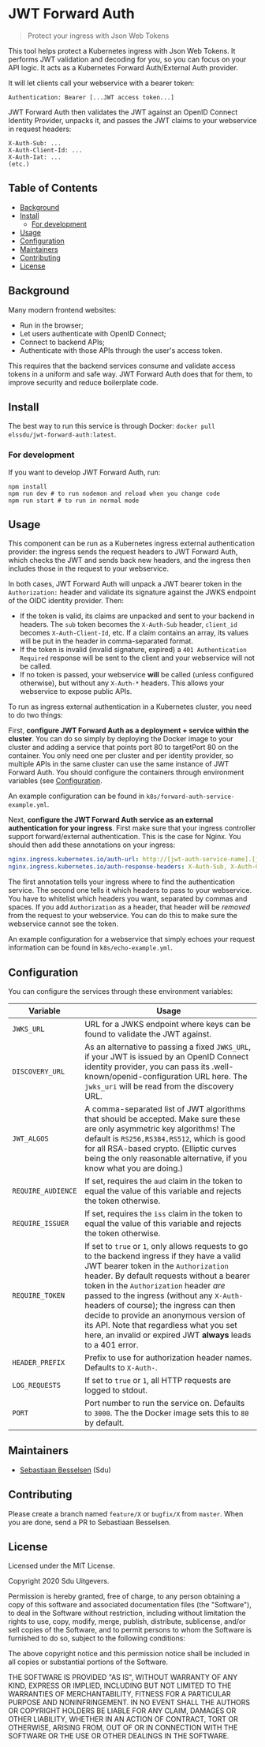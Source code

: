 # JWT Forward Auth

> Protect your ingress with Json Web Tokens

This tool helps protect a Kubernetes ingress with Json Web Tokens. It performs JWT validation and decoding for you, so you can focus on your API logic. It acts as a Kubernetes Forward Auth/External Auth provider.

It will let clients call your webservice with a bearer token:

```
Authentication: Bearer [...JWT access token...]
```

JWT Forward Auth then validates the JWT against an OpenID Connect Identity Provider, unpacks it, and passes the JWT claims to your webservice in request headers:

```
X-Auth-Sub: ...
X-Auth-Client-Id: ...
X-Auth-Iat: ...
(etc.)
```

## Table of Contents <!-- omit in toc -->

- [Background](#background)
- [Install](#install)
  - [For development](#for-development)
- [Usage](#usage)
- [Configuration](#configuration)
- [Maintainers](#maintainers)
- [Contributing](#contributing)
- [License](#license)

## Background

Many modern frontend websites:

-   Run in the browser;
-   Let users authenticate with OpenID Connect;
-   Connect to backend APIs;
-   Authenticate with those APIs through the user's access token.

This requires that the backend services consume and validate access tokens in a uniform and safe way. JWT Forward Auth does that for them, to improve security and reduce boilerplate code.

## Install

The best way to run this service is through Docker: `docker pull elssdu/jwt-forward-auth:latest`.

### For development

If you want to develop JWT Forward Auth, run:

```
npm install
npm run dev # to run nodemon and reload when you change code
npm run start # to run in normal mode
```

## Usage

This component can be run as a Kubernetes ingress external authentication provider: the ingress sends the request headers to JWT Forward Auth, which checks the JWT and sends back new headers, and the ingress then includes those in the request to your webservice.

In both cases, JWT Forward Auth will unpack a JWT bearer token in the `Authorization:` header and validate its signature against the JWKS endpoint of the OIDC identity provider. Then:

-   If the token is valid, its claims are unpacked and sent to your backend in headers. The `sub` token becomes the `X-Auth-Sub` header, `client_id` becomes `X-Auth-Client-Id`, etc. If a claim contains an array, its values will be put in the header in comma-separated format.
-   If the token is invalid (invalid signature, expired) a `401 Authentication Required` response will be sent to the client and your webservice will not be called.
-   If no token is passed, your webservice **will** be called (unless configured otherwise), but without any `X-Auth-*` headers. This allows your webservice to expose public APIs.

To run as ingress external authentication in a Kubernetes cluster, you need to do two things:

First, **configure JWT Forward Auth as a deployment + service within the cluster**. You can do so simply by deploying the Docker image to your cluster and adding a service that points port 80 to targetPort 80 on the container. You only need one per cluster and per identity provider, so multiple APIs in the same cluster can use the same instance of JWT Forward Auth. You should configure the containers through environment variables (see [Configuration](#configuration).

An example configuration can be found in `k8s/forward-auth-service-example.yml`.

Next, **configure the JWT Forward Auth service as an external authentication for your ingress**. First make sure that your ingress controller support forward/external authentication. This is the case for Nginx. You should then add these annotations on your ingress:

```yml
nginx.ingress.kubernetes.io/auth-url: http://[jwt-auth-service-name].[jwt-auth-service-namespace].svc.cluster.local/
nginx.ingress.kubernetes.io/auth-response-headers: X-Auth-Sub, X-Auth-Client-Id, X-Auth-Role, Authorization
```

The first annotation tells your ingress where to find the authentication service. The second one tells it which headers to pass to your webservice. You have to whitelist which headers you want, separated by commas and spaces. If you add `Authorization` as a header, that header will be _removed_ from the request to your webservice. You can do this to make sure the webservice cannot see the token.

An example configuration for a webservice that simply echoes your request information can be found in `k8s/echo-example.yml`.

## Configuration

You can configure the services through these environment variables:

| Variable           | Usage                                                                                                                                                                                                                                                                                                                                                                                                                                                                      |
| ------------------ | -------------------------------------------------------------------------------------------------------------------------------------------------------------------------------------------------------------------------------------------------------------------------------------------------------------------------------------------------------------------------------------------------------------------------------------------------------------------------- |
| `JWKS_URL`         | URL for a JWKS endpoint where keys can be found to validate the JWT against.                                                                                                                                                                                                                                                                                                                                                                                               |
| `DISCOVERY_URL`    | As an alternative to passing a fixed `JWKS_URL`, if your JWT is issued by an OpenID Connect identity provider, you can pass its .well-known/openid-configuration URL here. The `jwks_uri` will be read from the discovery URL.                                                                                                                                                                                                                                             |
| `JWT_ALGOS`        | A comma-separated list of JWT algorithms that should be accepted. Make sure these are only asymmetric key algorithms! The default is `RS256,RS384,RS512`, which is good for all RSA-based crypto. (Elliptic curves being the only reasonable alternative, if you know what you are doing.)                                                                                                                                                                                 |
| `REQUIRE_AUDIENCE` | If set, requires the `aud` claim in the token to equal the value of this variable and rejects the token otherwise.                                                                                                                                                                                                                                                                                                                                                         |
| `REQUIRE_ISSUER`   | If set, requires the `iss` claim in the token to equal the value of this variable and rejects the token otherwise.                                                                                                                                                                                                                                                                                                                                                         |
| `REQUIRE_TOKEN`    | If set to `true` or `1`, only allows requests to go to the backend ingress if they have a valid JWT bearer token in the `Authorization` header. By default requests without a bearer token in the `Authorization` header _are_ passed to the ingress (without any `X-Auth-` headers of course); the ingress can then decide to provide an anonymous version of its API. Note that regardless what you set here, an invalid or expired JWT **always** leads to a 401 error. |
| `HEADER_PREFIX`    | Prefix to use for authorization header names. Defaults to `X-Auth-`.                                                                                                                                                                                                                                                                                                                                                                                                       |
| `LOG_REQUESTS`     | If set to `true` or `1`, all HTTP requests are logged to stdout.                                                                                                                                                                                                                                                                                                                                                                                                           |
| `PORT`             | Port number to run the service on. Defaults to `3000`. The the Docker image sets this to `80` by default.                                                                                                                                                                                                                                                                                                                                                                  |

## Maintainers

-   [Sebastiaan Besselsen](https://github.com/sbesselsen) (Sdu)

## Contributing

Please create a branch named `feature/X` or `bugfix/X` from `master`. When you are done, send a PR to Sebastiaan Besselsen.

## License

Licensed under the MIT License.

Copyright 2020 Sdu Uitgevers.

Permission is hereby granted, free of charge, to any person obtaining a copy of this software and associated documentation files (the "Software"), to deal in the Software without restriction, including without limitation the rights to use, copy, modify, merge, publish, distribute, sublicense, and/or sell copies of the Software, and to permit persons to whom the Software is furnished to do so, subject to the following conditions:

The above copyright notice and this permission notice shall be included in all copies or substantial portions of the Software.

THE SOFTWARE IS PROVIDED "AS IS", WITHOUT WARRANTY OF ANY KIND, EXPRESS OR IMPLIED, INCLUDING BUT NOT LIMITED TO THE WARRANTIES OF MERCHANTABILITY, FITNESS FOR A PARTICULAR PURPOSE AND NONINFRINGEMENT. IN NO EVENT SHALL THE AUTHORS OR COPYRIGHT HOLDERS BE LIABLE FOR ANY CLAIM, DAMAGES OR OTHER LIABILITY, WHETHER IN AN ACTION OF CONTRACT, TORT OR OTHERWISE, ARISING FROM, OUT OF OR IN CONNECTION WITH THE SOFTWARE OR THE USE OR OTHER DEALINGS IN THE SOFTWARE.

